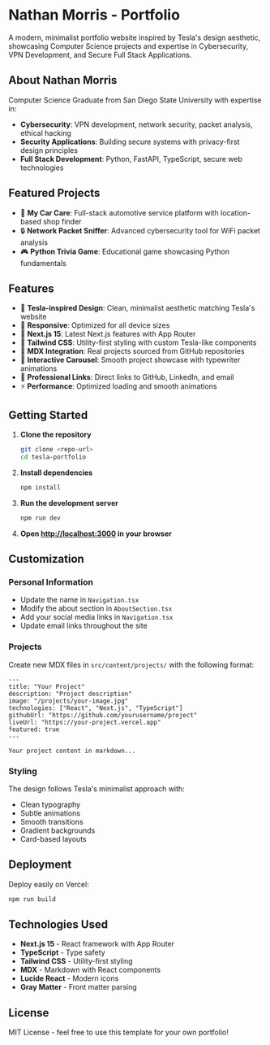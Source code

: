 # Nathan Morris - Portfolio

A modern, minimalist portfolio website inspired by Tesla's design aesthetic, showcasing Computer Science projects and expertise in Cybersecurity, VPN Development, and Secure Full Stack Applications.

## About Nathan Morris

Computer Science Graduate from San Diego State University with expertise in:
- **Cybersecurity**: VPN development, network security, packet analysis, ethical hacking
- **Security Applications**: Building secure systems with privacy-first design principles  
- **Full Stack Development**: Python, FastAPI, TypeScript, secure web technologies

## Featured Projects

- 🚗 **My Car Care**: Full-stack automotive service platform with location-based shop finder
- 🔒 **Network Packet Sniffer**: Advanced cybersecurity tool for WiFi packet analysis
- 🎮 **Python Trivia Game**: Educational game showcasing Python fundamentals

## Features

- 🎨 **Tesla-inspired Design**: Clean, minimalist aesthetic matching Tesla's website
- 📱 **Responsive**: Optimized for all device sizes
- 🚀 **Next.js 15**: Latest Next.js features with App Router
- 💨 **Tailwind CSS**: Utility-first styling with custom Tesla-like components  
- 📝 **MDX Integration**: Real projects sourced from GitHub repositories
- 🎠 **Interactive Carousel**: Smooth project showcase with typewriter animations
- 🔗 **Professional Links**: Direct links to GitHub, LinkedIn, and email
- ⚡ **Performance**: Optimized loading and smooth animations

## Getting Started

1. **Clone the repository**
   ```bash
   git clone <repo-url>
   cd tesla-portfolio
   ```

2. **Install dependencies**
   ```bash
   npm install
   ```

3. **Run the development server**
   ```bash
   npm run dev
   ```

4. **Open [http://localhost:3000](http://localhost:3000) in your browser**

## Customization

### Personal Information
- Update the name in `Navigation.tsx`
- Modify the about section in `AboutSection.tsx`
- Add your social media links in `Navigation.tsx`
- Update email links throughout the site

### Projects
Create new MDX files in `src/content/projects/` with the following format:

```mdx
---
title: "Your Project"
description: "Project description"
image: "/projects/your-image.jpg"
technologies: ["React", "Next.js", "TypeScript"]
githubUrl: "https://github.com/yourusername/project"
liveUrl: "https://your-project.vercel.app"
featured: true
---

Your project content in markdown...
```

### Styling
The design follows Tesla's minimalist approach with:
- Clean typography
- Subtle animations
- Smooth transitions
- Gradient backgrounds
- Card-based layouts

## Deployment

Deploy easily on Vercel:

```bash
npm run build
```

## Technologies Used

- **Next.js 15** - React framework with App Router
- **TypeScript** - Type safety
- **Tailwind CSS** - Utility-first styling
- **MDX** - Markdown with React components
- **Lucide React** - Modern icons
- **Gray Matter** - Front matter parsing

## License

MIT License - feel free to use this template for your own portfolio!
